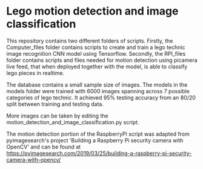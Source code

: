 # Lego motion detection and image classification

This repository contains two different folders of scripts. Firstly, the Computer_files folder contains scripts to create and train a lego technic image recognition CNN model using Tensorflow. Secondly, the RPI_files folder contains scripts and files needed for motion detection using picamera live feed, that when deployed together with the model, is able to classify lego pieces in realtime.

The database contains a small sample size of images. The models in the models folder were trained with 6000 images spanning across 7 possible categories of lego technic. It achieved 95% testing accuracy from an 80/20 split between training and testing data.

More images can be taken by editing the motion_detection_and_image_classification.py script.

The motion detection portion of the RaspberryPi script was adapted from pyimagesearch's project 'Building a Raspberry Pi security camera with OpenCV' and can be found at
https://pyimagesearch.com/2019/03/25/building-a-raspberry-pi-security-camera-with-opencv/


